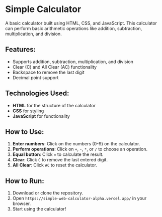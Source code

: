 # Simple Calculator

A basic calculator built using HTML, CSS, and JavaScript. This calculator can perform basic arithmetic operations like addition, subtraction, multiplication, and division.

## Features:
- Supports addition, subtraction, multiplication, and division
- Clear (C) and All Clear (AC) functionality
- Backspace to remove the last digit
- Decimal point support

## Technologies Used:
- **HTML** for the structure of the calculator
- **CSS** for styling
- **JavaScript** for functionality

## How to Use:
1. **Enter numbers**: Click on the numbers (0-9) on the calculator.
2. **Perform operations**: Click on `+`, `-`, `*`, or `/` to choose an operation.
3. **Equal button**: Click `=` to calculate the result.
4. **Clear**: Click `C` to remove the last entered digit.
5. **All Clear**: Click `AC` to reset the calculator.

## How to Run:
1. Download or clone the repository.
2. Open `https://simple-web-calculator-alpha.vercel.app/` in your browser.
3. Start using the calculator!
